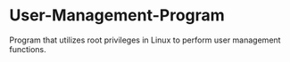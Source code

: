 # User-Management-Program
Program that utilizes root privileges in Linux to perform user management functions.
